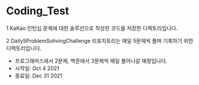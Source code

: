 # Coding_Test

1 KaKao 인턴십 문제에 대한 솔루션으로 작성한 코드를 저장한 디렉토리입니다.

2 Daily5ProblemSolivingChallenge 리포지토리는 매일 5문제씩 풀며 기록하기 위한 디렉토리입니다.

- 프로그래머스에서 2문제, 백준에서 3문제씩 매일 풀어나갈 예정입니다. 
- 시작일: Oct 4 2021
- 종료일: Dec 31 2021
